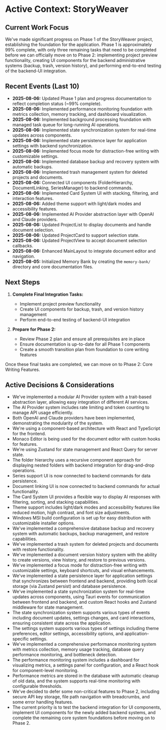 # Active Context: StoryWeaver

## Current Work Focus
We've made significant progress on Phase 1 of the StoryWeaver project, establishing the foundation for the application. Phase 1 is approximately 99% complete, with only three remaining tasks that need to be completed before we can officially move on to Phase 2: implementing project preview functionality, creating UI components for the backend administrative systems (backup, trash, version history), and performing end-to-end testing of the backend-UI integration.

## Recent Events (Last 10)
- **2025-08-06:** Updated Phase 1 plan and progress documentation to reflect completion status (~99% complete).
- **2025-08-06:** Implemented performance monitoring foundation with metrics collection, memory tracking, and dashboard visualization.
- **2025-08-06:** Implemented background processing foundation with managed task queue for long-running AI operations.
- **2025-08-06:** Implemented state synchronization system for real-time updates across components.
- **2025-08-06:** Implemented state persistence layer for application settings with backend synchronization.
- **2025-08-06:** Implemented focus mode for distraction-free writing with customizable settings.
- **2025-08-06:** Implemented database backup and recovery system with automatic backups.
- **2025-08-06:** Implemented trash management system for deleted projects and documents.
- **2025-08-06:** Connected UI components (FolderHierarchy, DocumentLinking, SeriesManager) to backend commands.
- **2025-08-06:** Implemented Card System UI with stacking, filtering, and interaction features.
- **2025-08-06:** Added theme support with light/dark modes and accessibility features.
- **2025-08-06:** Implemented AI Provider abstraction layer with OpenAI and Claude providers.
- **2025-08-06:** Updated ProjectList to display documents and handle document selection.
- **2025-08-06:** Updated ProjectCard to support selection state.
- **2025-08-06:** Updated ProjectView to accept document selection callbacks.
- **2025-08-06:** Enhanced MainLayout to integrate document editor and navigation.
- **2025-08-05:** Initialized Memory Bank by creating the `memory-bank/` directory and core documentation files.

## Next Steps
1. **Complete Final Integration Tasks:**
   - Implement project preview functionality
   - Create UI components for backup, trash, and version history management
   - Perform end-to-end testing of backend-UI integration

2. **Prepare for Phase 2:**
   - Review Phase 2 plan and ensure all prerequisites are in place
   - Ensure documentation is up-to-date for all Phase 1 components
   - Create a smooth transition plan from foundation to core writing features

Once these final tasks are completed, we can move on to Phase 2: Core Writing Features.

## Active Decisions & Considerations
- We've implemented a modular AI Provider system with a trait-based abstraction layer, allowing easy integration of different AI services.
- The AI Provider system includes rate limiting and token counting to manage API usage efficiently.
- Both OpenAI and Claude providers have been implemented, demonstrating the modularity of the system.
- We're using a component-based architecture with React and TypeScript for the frontend.
- Monaco Editor is being used for the document editor with custom hooks for features.
- We're using Zustand for state management and React Query for server state.
- The folder hierarchy uses a recursive component approach for displaying nested folders with backend integration for drag-and-drop operations.
- Series support UI is now connected to backend commands for data persistence.
- Document linking UI is now connected to backend commands for actual functionality.
- The Card System UI provides a flexible way to display AI responses with filtering, sorting, and stacking capabilities.
- Theme support includes light/dark modes and accessibility features like reduced motion, high contrast, and font size adjustments.
- Windows MSI build configuration is set up for easy distribution with customizable installer options.
- We've implemented a comprehensive database backup and recovery system with automatic backups, backup management, and restore capabilities.
- We've implemented a trash system for deleted projects and documents with restore functionality.
- We've implemented a document version history system with the ability to create versions, view history, and restore to previous versions.
- We've implemented a focus mode for distraction-free writing with customizable settings, keyboard shortcuts, and visual enhancements.
- We've implemented a state persistence layer for application settings that synchronizes between frontend and backend, providing both local storage (via Zustand persist) and database persistence.
- We've implemented a state synchronization system for real-time updates across components, using Tauri events for communication between frontend and backend, and custom React hooks and Zustand middleware for state management.
- The state synchronization system supports various types of events including document updates, settings changes, and card interactions, ensuring consistent state across the application.
- The settings system supports various types of settings including theme preferences, editor settings, accessibility options, and application-specific settings.
- We've implemented a comprehensive performance monitoring system with metrics collection, memory usage tracking, database query performance monitoring, and bottleneck detection.
- The performance monitoring system includes a dashboard for visualizing metrics, a settings panel for configuration, and a React hook for component-level monitoring.
- Performance metrics are stored in the database with automatic cleanup of old data, and the system supports real-time monitoring with configurable thresholds.
- We've decided to defer some non-critical features to Phase 2, including secure API key storage, file path navigation with breadcrumbs, and some error handling features.
- The current priority is to test the backend integration for UI components, implement UI components for the newly added backend systems, and complete the remaining core system foundations before moving on to Phase 2.

